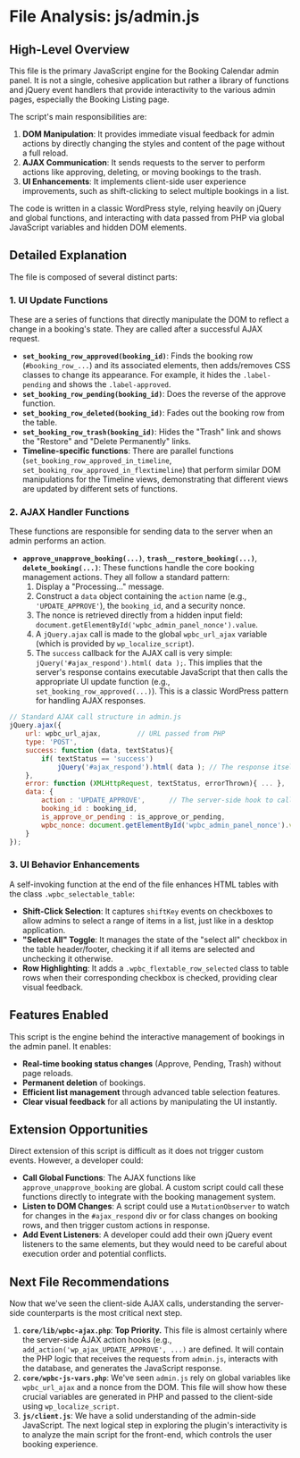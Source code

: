 # File Analysis: js/admin.js

## High-Level Overview
This file is the primary JavaScript engine for the Booking Calendar admin panel. It is not a single, cohesive application but rather a library of functions and jQuery event handlers that provide interactivity to the various admin pages, especially the Booking Listing page. 

The script's main responsibilities are:
1.  **DOM Manipulation**: It provides immediate visual feedback for admin actions by directly changing the styles and content of the page without a full reload.
2.  **AJAX Communication**: It sends requests to the server to perform actions like approving, deleting, or moving bookings to the trash.
3.  **UI Enhancements**: It implements client-side user experience improvements, such as shift-clicking to select multiple bookings in a list.

The code is written in a classic WordPress style, relying heavily on jQuery and global functions, and interacting with data passed from PHP via global JavaScript variables and hidden DOM elements.

## Detailed Explanation
The file is composed of several distinct parts:

### 1. UI Update Functions
These are a series of functions that directly manipulate the DOM to reflect a change in a booking's state. They are called after a successful AJAX request.

- **`set_booking_row_approved(booking_id)`**: Finds the booking row (`#booking_row_...`) and its associated elements, then adds/removes CSS classes to change its appearance. For example, it hides the `.label-pending` and shows the `.label-approved`.
- **`set_booking_row_pending(booking_id)`**: Does the reverse of the approve function.
- **`set_booking_row_deleted(booking_id)`**: Fades out the booking row from the table.
- **`set_booking_row_trash(booking_id)`**: Hides the "Trash" link and shows the "Restore" and "Delete Permanently" links.
- **Timeline-specific functions**: There are parallel functions (`set_booking_row_approved_in_timeline`, `set_booking_row_approved_in_flextimeline`) that perform similar DOM manipulations for the Timeline views, demonstrating that different views are updated by different sets of functions.

### 2. AJAX Handler Functions
These functions are responsible for sending data to the server when an admin performs an action.

- **`approve_unapprove_booking(...)`**, **`trash__restore_booking(...)`**, **`delete_booking(...)`**: These functions handle the core booking management actions. They all follow a standard pattern:
  1.  Display a "Processing..." message.
  2.  Construct a `data` object containing the `action` name (e.g., `'UPDATE_APPROVE'`), the `booking_id`, and a security nonce.
  3.  The nonce is retrieved directly from a hidden input field: `document.getElementById('wpbc_admin_panel_nonce').value`.
  4.  A `jQuery.ajax` call is made to the global `wpbc_url_ajax` variable (which is provided by `wp_localize_script`).
  5.  The `success` callback for the AJAX call is very simple: `jQuery('#ajax_respond').html( data );`. This implies that the server's response contains executable JavaScript that then calls the appropriate UI update function (e.g., `set_booking_row_approved(...)`). This is a classic WordPress pattern for handling AJAX responses.

```javascript
// Standard AJAX call structure in admin.js
jQuery.ajax({
    url: wpbc_url_ajax,         // URL passed from PHP
    type: 'POST',
    success: function (data, textStatus){
        if( textStatus == 'success')
            jQuery('#ajax_respond').html( data ); // The response itself contains JS to be executed
    },
    error: function (XMLHttpRequest, textStatus, errorThrown){ ... },
    data: {
        action : 'UPDATE_APPROVE',      // The server-side hook to call (wp_ajax_UPDATE_APPROVE)
        booking_id : booking_id,
        is_approve_or_pending : is_approve_or_pending,
        wpbc_nonce: document.getElementById('wpbc_admin_panel_nonce').value // Security nonce
    }
});
```

### 3. UI Behavior Enhancements
A self-invoking function at the end of the file enhances HTML tables with the class `.wpbc_selectable_table`:
- **Shift-Click Selection**: It captures `shiftKey` events on checkboxes to allow admins to select a range of items in a list, just like in a desktop application.
- **"Select All" Toggle**: It manages the state of the "select all" checkbox in the table header/footer, checking it if all items are selected and unchecking it otherwise.
- **Row Highlighting**: It adds a `.wpbc_flextable_row_selected` class to table rows when their corresponding checkbox is checked, providing clear visual feedback.

## Features Enabled
This script is the engine behind the interactive management of bookings in the admin panel. It enables:
- **Real-time booking status changes** (Approve, Pending, Trash) without page reloads.
- **Permanent deletion** of bookings.
- **Efficient list management** through advanced table selection features.
- **Clear visual feedback** for all actions by manipulating the UI instantly.

## Extension Opportunities
Direct extension of this script is difficult as it does not trigger custom events. However, a developer could:
- **Call Global Functions**: The AJAX functions like `approve_unapprove_booking` are global. A custom script could call these functions directly to integrate with the booking management system.
- **Listen to DOM Changes**: A script could use a `MutationObserver` to watch for changes in the `#ajax_respond` div or for class changes on booking rows, and then trigger custom actions in response.
- **Add Event Listeners**: A developer could add their own jQuery event listeners to the same elements, but they would need to be careful about execution order and potential conflicts.

## Next File Recommendations
Now that we've seen the client-side AJAX calls, understanding the server-side counterparts is the most critical next step.

1.  **`core/lib/wpbc-ajax.php`**: **Top Priority.** This file is almost certainly where the server-side AJAX action hooks (e.g., `add_action('wp_ajax_UPDATE_APPROVE', ...)` are defined. It will contain the PHP logic that receives the requests from `admin.js`, interacts with the database, and generates the JavaScript response.
2.  **`core/wpbc-js-vars.php`**: We've seen `admin.js` rely on global variables like `wpbc_url_ajax` and a nonce from the DOM. This file will show how these crucial variables are generated in PHP and passed to the client-side using `wp_localize_script`.
3.  **`js/client.js`**: We have a solid understanding of the admin-side JavaScript. The next logical step in exploring the plugin's interactivity is to analyze the main script for the front-end, which controls the user booking experience.
